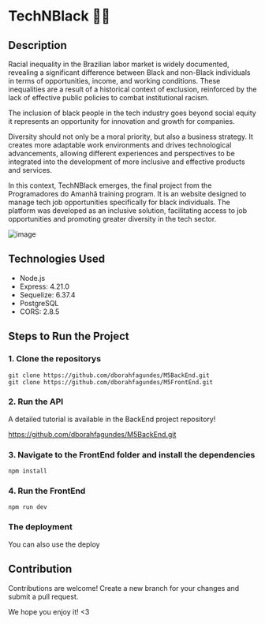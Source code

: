 # TechNBlack ✊🏿

## Description
Racial inequality in the Brazilian labor market is widely documented, revealing a significant difference between Black and non-Black individuals in terms of opportunities, income, and working conditions. These inequalities are a result of a historical context of exclusion, reinforced by the lack of effective public policies to combat institutional racism.

The inclusion of black people in the tech industry goes beyond social equity it represents an opportunity for innovation and growth for companies.

Diversity should not only be a moral priority, but also a business strategy. It creates more adaptable work environments and drives technological advancements, allowing different experiences and perspectives to be integrated into the development of more inclusive and effective products and services.

In this context, TechNBlack emerges, the final project from the Programadores do Amanhã training program. It is an website designed to manage tech job opportunities specifically for black individuals. The platform was developed as an inclusive solution, facilitating access to job opportunities and promoting greater diversity in the tech sector.

![image](https://github.com/user-attachments/assets/3b499996-c795-444f-9883-2c61901fc8af)

## Technologies Used

* Node.js
* Express: 4.21.0
* Sequelize: 6.37.4
* PostgreSQL
* CORS: 2.8.5

## Steps to Run the Project

### 1. Clone the repositorys
```
git clone https://github.com/dborahfagundes/M5BackEnd.git
git clone https://github.com/dborahfagundes/M5FrontEnd.git
```
### 2. Run the API

A detailed tutorial is available in the BackEnd project repository!

https://github.com/dborahfagundes/M5BackEnd.git

### 3. Navigate to the FrontEnd folder and install the dependencies
```
npm install
```
### 4. Run the FrontEnd
```
npm run dev
```

### The deployment

You can also use the deploy



## Contribution 

Contributions are welcome! Create a new branch for your changes and submit a pull request.

We hope you enjoy it! <3
